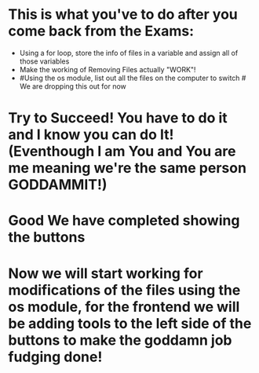 # This is what you've to do after you come back from the Exams:
* Using a for loop, store the info of files in a variable and assign all of those variables
* Make the working of Removing Files actually "WORK"!
* #Using the os module, list out all the files on the computer to switch # We are dropping this out for now

# Try to Succeed! You have to do it and I know you can do It! (Eventhough I am You and You are me meaning we're the same person GODDAMMIT!)

# Good We have completed showing the buttons
# Now we will start working for modifications of the files using the os module, for the frontend we will be adding tools to the left side of the buttons to make the goddamn job fudging done!